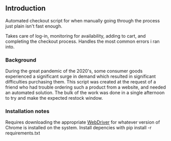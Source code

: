 ## Introduction

Automated checkout script for when manually going through the process just plain isn't fast enough. 

Takes care of log-in, monitoring for availability, adding to cart, and completing the checkout process. Handles the most common errors i ran into.  

### Background 

During the great pandemic of the 2020's, some consumer goods experienced a significant surge in demand which resulted in significant difficulties purchasing them.
This script was created at the request of a friend who had trouble ordering such a product from a website, and needed an automated solution.
The bulk of the work was done in a single afternoon to try and make the expected restock window.

### Installation notes

Requires downloading the appropriate [WebDriver](https://chromedriver.chromium.org/downloads) for whatever version of Chrome is installed on the system.
Install depencies with pip install -r requirements.txt

